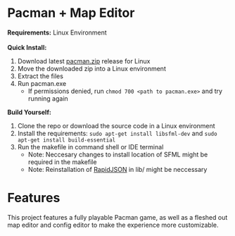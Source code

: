 # Pacman + Map Editor

<b>Requirements:</b> Linux Environment
<br>
<br>
<b>Quick Install:</b>
<br>
1. Download latest <a href="https://github.com/JJDOESIT/pacman/releases/tag/v1.0.0">pacman.zip</a> release for Linux
2. Move the downloaded zip into a Linux environment
3. Extract the files
4. Run pacman.exe
    * If permissions denied, run ```chmod 700 <path to pacman.exe>``` and try running again



<b>Build Yourself:</b>
<br>
1. Clone the repo or download the source code in a Linux environment
2.  Install the requirements: ```sudo apt-get install libsfml-dev``` and ```sudo apt-get install build-essential```
3. Run the makefile in command shell or IDE terminal
    - Note: Neccesary changes to install location of SFML might be required in the makefile
    - Note: Reinstallation of <a href="https://github.com/Tencent/rapidjson">RapidJSON</a> in lib/ might be neccessary

# Features

This project features a fully playable Pacman game, as well as a fleshed out map editor and config editor to make the experience more customizable.



